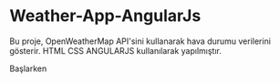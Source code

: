 # Weather-App-AngularJs
Bu proje, OpenWeatherMap API'sini kullanarak hava durumu verilerini gösterir. HTML CSS ANGULARJS kullanılarak yapılmıştır.

Başlarken
